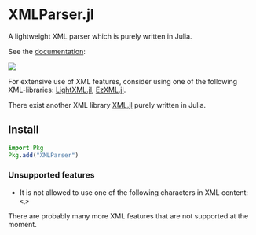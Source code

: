 # XMLParser.jl
A lightweight XML parser which is purely written in Julia.

See the [documentation](https://baxmittens.github.io/XMLParser.jl/dev/):

[![][docs-dev-img]][docs-dev-url]


For extensive use of XML features, consider using one of the following XML-libraries: [LightXML.jl](https://github.com/JuliaIO/LightXML.jl), [EzXML.jl](https://github.com/JuliaIO/EzXML.jl).

There exist another XML library [XML.jl](https://github.com/joshday/XML.jl) purely written in Julia.


## Install

```julia
import Pkg
Pkg.add("XMLParser")
```

### Unsupported features

* It is not allowed to use one of the following characters in XML content: `<`,`>`

There are probably many more XML features that are not supported at the moment.



[docs-dev-img]: https://img.shields.io/badge/docs-dev-blue.svg
[docs-dev-url]: https://baxmittens.github.io/XMLParser.jl/dev/
